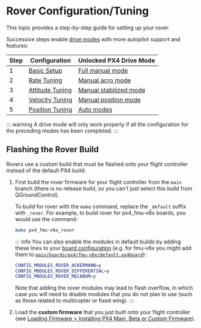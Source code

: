 # Rover Configuration/Tuning

This topic provides a step-by-step guide for setting up your rover.

Successive steps enable [drive modes](../flight_modes_rover/index.md) with more autopilot support and features:

| Step | Configuration                         | Unlocked PX4 Drive Mode                                                   |
| ---- | ------------------------------------- | ------------------------------------------------------------------------- |
| 1    | [Basic Setup](basic_setup.md)         | [Full manual mode](../flight_modes_rover/manual.md#manual-mode)           |
| 2    | [Rate Tuning](rate_tuning.md)         | [Manual acro mode](../flight_modes_rover/manual.md#acro-mode)             |
| 3    | [Attitude Tuning](attitude_tuning.md) | [Manual stabilized mode](../flight_modes_rover/manual.md#stabilized-mode) |
| 4    | [Velocity Tuning](velocity_tuning.md) | [Manual position mode](../flight_modes_rover/manual.md#manual-mode)       |
| 5    | [Position Tuning](position_tuning.md) | [Auto modes](../flight_modes_rover/auto.md)                               |

::: warning
A drive mode will only work properly if all the configuration for the preceding modes has been completed.
:::

## Flashing the Rover Build

Rovers use a custom build that must be flashed onto your flight controller instead of the default PX4 build:

1. First build the rover firmware for your flight controller from the `main` branch (there is no release build, so you can't just select this build from QGroundControl).

   To build for rover with the `make` command, replace the `_default` suffix with `_rover`.
   For example, to build rover for px4_fmu-v6x boards, you would use the command:

   ```sh
   make px4_fmu-v6x_rover
   ```

   ::: info
   You can also enable the modules in default builds by adding these lines to your [board configuration](../hardware/porting_guide_config.md) (e.g. for fmu-v6x you might add them to [`main/boards/px4/fmu-v6x/default.px4board`](https://github.com/PX4/PX4-Autopilot/blob/main/boards/px4/fmu-v6x/default.px4board)):

   ```sh
   CONFIG_MODULES_ROVER_ACKERMANN=y
   CONFIG_MODULES_ROVER_DIFFERENTIAL=y
   CONFIG_MODULES_ROVER_MECANUM=y
   ```

   Note that adding the rover modules may lead to flash overflow, in which case you will need to disable modules that you do not plan to use (such as those related to multicopter or fixed wing).
   :::

2. Load the **custom firmware** that you just built onto your flight controller (see [Loading Firmware > Installing PX4 Main, Beta or Custom Firmware](../config/firmware.md#installing-px4-main-beta-or-custom-firmware)).
